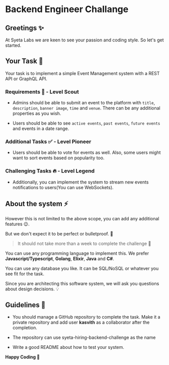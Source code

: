 # Backend Engineer Challange

## Greetings :sparkles:

At Syeta Labs we are keen to see your passion and coding style.
So let's get started.

## Your Task :rocket:

Your task is to implement a simple Event Management system with a REST API or GraphQL API.

### Requirements :memo: - Level Scout

- Admins should be able to submit an event to the platform with `title`, `description`, `banner image`, `time` and `venue`. There can be any additional properties as you wish.

- Users should be able to see `active events`, `past events`, `future events` and events in a date range.

### Additional Tasks :white_check_mark: - Level Pioneer

- Users should be able to vote for events as well.
Also, some users might want to sort events based on popularity too.

### Challenging Tasks :fire: - Level Legend

- Additionally, you can implement the system to stream new events notifications to users(You can use WebSockets).

## About the system :zap:

However this is not limited to the above scope, you can add any additional features :wink:.

But we don't expect it to be perfect or bulletproof. :gun:

> It should not take more than a week to complete the challenge :construction:

You can use any programming language to implement this.
We prefer **Javascript/Typescript**, **Golang**, **Elixir**, **Java** and **C#**.

You can use any database you like. It can be SQL/NoSQL or whatever you see fit for the task.

Since you are architecting this software system, we will ask you questions about design decisions. :bulb:

## Guidelines :hammer:

- You should manage a GitHub repository to complete the task. Make it a private repository and add user **kasvith** as a collaborator after the completion.

- The repository can use syeta-hiring-backend-challenge as the name

- Write a good README about how to test your system.

**Happy Coding :tada:**
